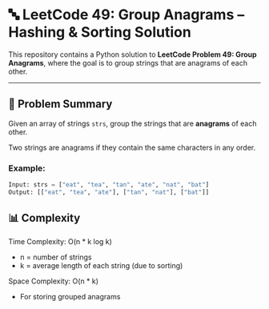# 🔤 LeetCode 49: Group Anagrams – Hashing & Sorting Solution

This repository contains a Python solution to **LeetCode Problem 49: Group Anagrams**, where the goal is to group strings that are anagrams of each other.

---

## 🧠 Problem Summary

Given an array of strings `strs`, group the strings that are **anagrams** of each other.

Two strings are anagrams if they contain the same characters in any order.

### Example:
```python
Input: strs = ["eat", "tea", "tan", "ate", "nat", "bat"]
Output: [["eat", "tea", "ate"], ["tan", "nat"], ["bat"]]
```
## 📊 Complexity

Time Complexity: O(n * k log k)
- n = number of strings
- k = average length of each string (due to sorting)

Space Complexity: O(n * k)
- For storing grouped anagrams
